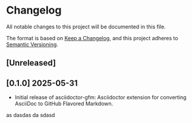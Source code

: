 # Changelog

All notable changes to this project will be documented in this file.

The format is based on [Keep a Changelog](https://keepachangelog.com/en/1.0.0/), and this project adheres to [Semantic Versioning](https://semver.org/spec/v2.0.0.html).

## [Unreleased]

## [0.1.0] 2025-05-31
- Initial release of asciidoctor-gfm: Asciidoctor extension for converting AsciiDoc to GitHub Flavored Markdown.

as
dasdas
da
sdasd